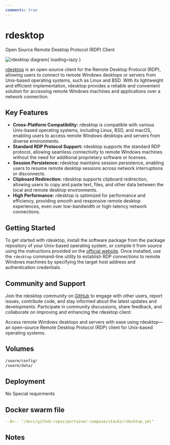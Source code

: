```yaml
---
comments: true
---
```


# rdesktop

Open Source Remote Desktop Protocol (RDP) Client

![rdesktop diagram](../assets/diagrams/rdesktop.png){ loading=lazy }

[rdesktop](https://www.rdesktop.org/) is an open-source client for the Remote Desktop Protocol (RDP), allowing users to connect to remote Windows desktops or servers from Unix-based operating systems, such as Linux and BSD. With its lightweight and efficient implementation, rdesktop provides a reliable and convenient solution for accessing remote Windows machines and applications over a network connection.

## Key Features

- **Cross-Platform Compatibility:** rdesktop is compatible with various Unix-based operating systems, including Linux, BSD, and macOS, enabling users to access remote Windows desktops and servers from diverse environments.
- **Standard RDP Protocol Support:** rdesktop supports the standard RDP protocol, allowing seamless connectivity to remote Windows machines without the need for additional proprietary software or licenses.
- **Session Persistence:** rdesktop maintains session persistence, enabling users to resume remote desktop sessions across network interruptions or disconnects.
- **Clipboard Redirection:** rdesktop supports clipboard redirection, allowing users to copy and paste text, files, and other data between the local and remote desktop environments.
- **High Performance:** rdesktop is optimized for performance and efficiency, providing smooth and responsive remote desktop experiences, even over low-bandwidth or high-latency network connections.

## Getting Started

To get started with rdesktop, install the software package from the package repository of your Unix-based operating system, or compile it from source using the instructions provided on the [official website](https://www.rdesktop.org/). Once installed, use the `rdesktop` command-line utility to establish RDP connections to remote Windows machines by specifying the target host address and authentication credentials.

## Community and Support

Join the rdesktop community on [GitHub](https://github.com/rdesktop/rdesktop) to engage with other users, report issues, contribute code, and stay informed about the latest updates and developments. Participate in community discussions, share feedback, and collaborate on improving and enhancing the rdesktop client.

Access remote Windows desktops and servers with ease using rdesktop—an open-source Remote Desktop Protocol (RDP) client for Unix-based operating systems.


## Volumes

```bash
/swarm/config/
/swarm/data/
```

## Deployment
No Special requirments

## Docker swarm file
``` yaml linenums="1" 
--8<-- "/docs/github-repos/portainer-compose/stacks/rdesktop.yml"
```

## Notes

